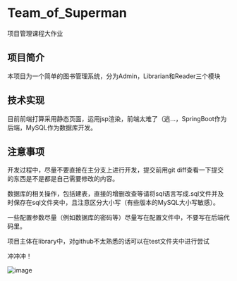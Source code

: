 # Team_of_Superman
项目管理课程大作业

## 项目简介
本项目为一个简单的图书管理系统，分为Admin，Librarian和Reader三个模块

## 技术实现
目前前端打算采用静态页面，运用jsp渲染，前端太难了（逃...，SpringBoot作为后端，MySQL作为数据库开发。

## 注意事项
开发过程中，尽量不要直接在主分支上进行开发，提交前用git diff查看一下提交的东西是不是都是自己需要修改的内容。

数据库的相关操作，包括建表，直接的增删改查等请将sql语言写成.sql文件并及时保存在sql文件夹中，且注意区分大小写（有些版本的MySQL大小写敏感）。

一些配置参数尽量（例如数据库的密码等）尽量写在配置文件中，不要写在后端代码里。

项目主体在library中，对github不太熟悉的话可以在test文件夹中进行尝试

冲冲冲！

![image](https://github.com/frozenlalala/Team_of_Superman/raw/master/images/渴望力量.png)
